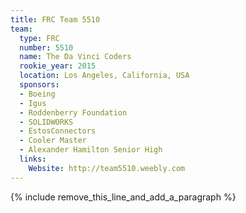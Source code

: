 ```yaml
---
title: FRC Team 5510
team:
  type: FRC
  number: 5510
  name: The Da Vinci Coders
  rookie_year: 2015
  location: Los Angeles, California, USA
  sponsors:
  - Boeing
  - Igus
  - Roddenberry Foundation
  - SOLIDWORKS
  - EstosConnectors
  - Cooler Master
  - Alexander Hamilton Senior High
  links:
    Website: http://team5510.weebly.com
---
```


{% include remove_this_line_and_add_a_paragraph %}